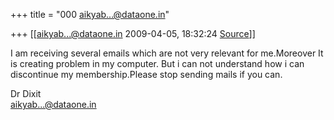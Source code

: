 +++
title = "000 aikyab...@dataone.in"

+++
[[aikyab...@dataone.in	2009-04-05, 18:32:24 [Source](https://groups.google.com/g/bvparishat/c/QrRY6Kn8RCk)]]



I am receiving several emails which are not very relevant for me.Moreover It is creating problem in my computer. But i can not understand how i can discontinue my membership.Please stop sending mails if you can.

Dr Dixit  
[aikyab...@dataone.in]()  

